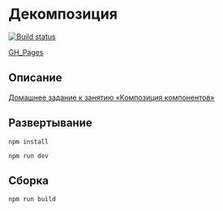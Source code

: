 # Декомпозиция

[![Build status](https://ci.appveyor.com/api/projects/status/okv0g0ovl049h9fm?svg=true)](https://ci.appveyor.com/project/SirPen9uin/ra-16-composition-cards)

[GH_Pages](https://sirpen9uin.github.io/ra-16-composition-decomposition)

## Описание

[Домашнее задание к занятию «Композиция компонентов»](https://github.com/netology-code/ra16-homeworks/tree/ra-51/composition/decomposition)

## Развертывание

```npm install```

```npm run dev```

## Сборка

```npm run build```

